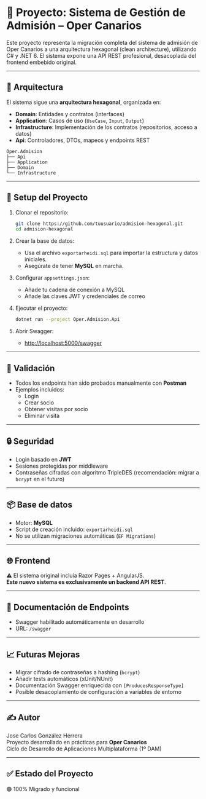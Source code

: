 # 📌 Proyecto: Sistema de Gestión de Admisión – Oper Canarios

Este proyecto representa la migración completa del sistema de admisión de Oper Canarios a una arquitectura hexagonal (clean architecture), utilizando C# y .NET 6. El sistema expone una API REST profesional, desacoplada del frontend embebido original.

---

## 📐 Arquitectura

El sistema sigue una **arquitectura hexagonal**, organizada en:

- **Domain**: Entidades y contratos (interfaces)
- **Application**: Casos de uso (`UseCase`, `Input`, `Output`)
- **Infrastructure**: Implementación de los contratos (repositorios, acceso a datos)
- **Api**: Controladores, DTOs, mapeos y endpoints REST

```
Oper.Admision
├── Api
├── Application
├── Domain
└── Infrastructure
```

---

## 🚀 Setup del Proyecto

1. Clonar el repositorio:
   ```bash
   git clone https://github.com/tuusuario/admision-hexagonal.git
   cd admision-hexagonal
   ```

2. Crear la base de datos:
   - Usa el archivo `exportarheidi.sql` para importar la estructura y datos iniciales.
   - Asegúrate de tener **MySQL** en marcha.

3. Configurar `appsettings.json`:
   - Añade tu cadena de conexión a MySQL
   - Añade las claves JWT y credenciales de correo

4. Ejecutar el proyecto:
   ```bash
   dotnet run --project Oper.Admision.Api
   ```

5. Abrir Swagger:
   - [http://localhost:5000/swagger](http://localhost:5000/swagger)

---

## 🧪 Validación

- Todos los endpoints han sido probados manualmente con **Postman**
- Ejemplos incluidos:
  - Login
  - Crear socio
  - Obtener visitas por socio
  - Eliminar visita

---

## 🔒 Seguridad

- Login basado en **JWT**
- Sesiones protegidas por middleware
- Contraseñas cifradas con algoritmo TripleDES (recomendación: migrar a `bcrypt` en el futuro)

---

## 📦 Base de datos

- Motor: **MySQL**
- Script de creación incluido: `exportarheidi.sql`
- No se utilizan migraciones automáticas (`EF Migrations`)

---

## 🌐 Frontend

⚠️ El sistema original incluía Razor Pages + AngularJS.  
**Este nuevo sistema es exclusivamente un backend API REST**.

---

## 📄 Documentación de Endpoints

- Swagger habilitado automáticamente en desarrollo
- URL: `/swagger`

---

## 📈 Futuras Mejoras

- Migrar cifrado de contraseñas a hashing (`bcrypt`)
- Añadir tests automáticos (xUnit/NUnit)
- Documentación Swagger enriquecida con `[ProducesResponseType]`
- Posible desacoplamiento de configuración a variables de entorno

---

## ✍️ Autor

Jose Carlos González Herrera  
Proyecto desarrollado en prácticas para **Oper Canarios**  
Ciclo de Desarrollo de Aplicaciones Multiplataforma (1º DAM)

---

## ✅ Estado del Proyecto

🟢 100% Migrado y funcional
